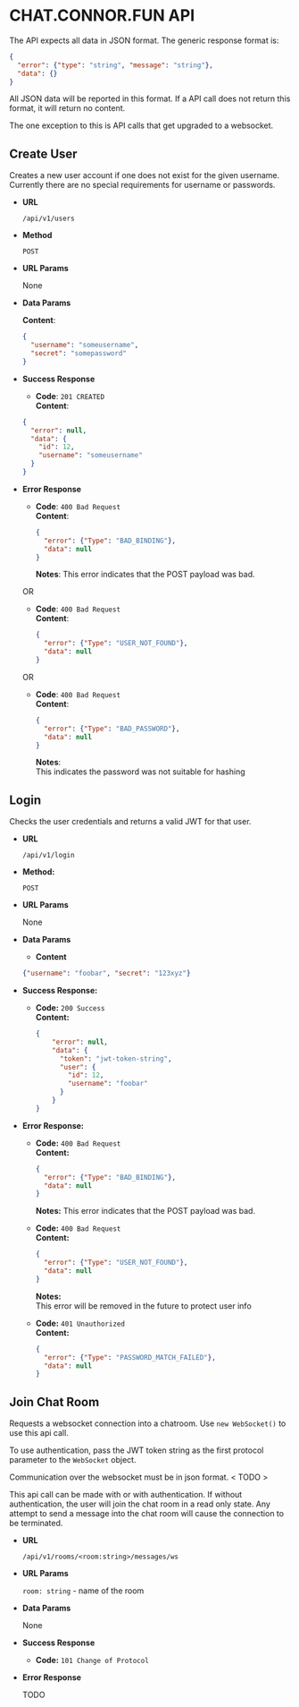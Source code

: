 # CHAT.CONNOR.FUN API

The API expects all data in JSON format. The generic response format is:
```json
{
  "error": {"type": "string", "message": "string"},
  "data": {}
}
```
All JSON data will be reported in this format. If a API call does not
return this format, it will return no content.

The one exception to this is API calls that get upgraded to a websocket.

## Create User
Creates a new user account if one does not exist for the given username. Currently
there are no special requirements for username or passwords. 

* **URL**

  `/api/v1/users`
  
* **Method**

  `POST`

* **URL Params**

  None

* **Data Params**
  
  **Content**:
  ```json
  {
    "username": "someusername",
    "secret": "somepassword"
  }
  ```
* **Success Response**
  
  * **Code**: `201 CREATED`  <br />
  **Content**:
  ```json
  {
    "error": null,
    "data": {
      "id": 12,
      "username": "someusername"
    }
  }
  ```

* **Error Response**  
  
  * **Code**: `400 Bad Request`  <br />
    **Content**:
    ```json
    {
      "error": {"Type": "BAD_BINDING"},
      "data": null
    }
    ```
    **Notes**: 
    This error indicates that the POST payload was bad.
    
  OR
  
  * **Code**: `400 Bad Request` <br />
    **Content**:
    ```json
    {
      "error": {"Type": "USER_NOT_FOUND"},
      "data": null
    }
    ```  
  
  OR
  
  * **Code**: `400 Bad Request` <br />
    **Content**:
    ```json
    {
      "error": {"Type": "BAD_PASSWORD"},
      "data": null
    }
    ```
    **Notes**: <br />
    This indicates the password was not suitable for hashing
  
  
## Login
  Checks the user credentials and returns a valid JWT for that user.

* **URL**

  `/api/v1/login`

* **Method:**
  
  `POST`
  
*  **URL Params**

   None

* **Data Params**

  * **Content**
  ```json
  {"username": "foobar", "secret": "123xyz"}
  ```
* **Success Response:**
  
  * **Code:** `200 Success` <br />
    **Content:** 
    ```json
    {
        "error": null,
        "data": {
          "token": "jwt-token-string",
          "user": {
            "id": 12,
            "username": "foobar"
          }
        }
    }
    ```
 
* **Error Response:**

    * **Code:** `400 Bad Request`  <br />
      **Content:**
      ```json
      {
        "error": {"Type": "BAD_BINDING"},
        "data": null
      }
      ```
      **Notes:** 
      This error indicates that the POST payload was bad.
      
    * **Code:** `400 Bad Request`  <br />
      **Content:**
      ```json
      {
        "error": {"Type": "USER_NOT_FOUND"},
        "data": null
      }
      ```
      **Notes:**  <br/>
      This error will be removed in the future to protect user info
      
    * **Code:** `401 Unauthorized`  <br />
      **Content:**
      ```json
      {
        "error": {"Type": "PASSWORD_MATCH_FAILED"},
        "data": null
      }
      ```
  
## Join Chat Room

Requests a websocket connection into a chatroom. Use `new WebSocket()` to use this
api call.

To use authentication, pass the JWT token string as the first protocol parameter to
the `WebSocket` object.

Communication over the websocket must be in json format. < TODO >

This api call can be made with or with authentication. If without authentication,
the user will join the chat room in a read only state. Any attempt to send a message
into the chat room will cause the connection to be terminated.

* **URL**

    `/api/v1/rooms/<room:string>/messages/ws`
    
* **URL Params**

    `room: string` - name of the room
    
* **Data Params**

    None
    
* **Success Response**

    * **Code:** `101 Change of Protocol`
    
* **Error Response**

    TODO
    
